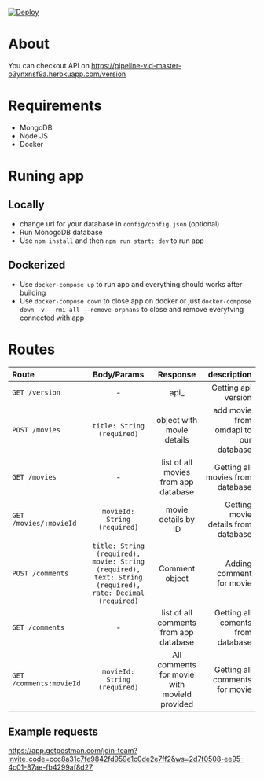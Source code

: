 [![Deploy](https://www.herokucdn.com/deploy/button.svg)](https://heroku.com/deploy)
# About
You can checkout API on https://pipeline-vid-master-o3ynxnsf9a.herokuapp.com/version

# Requirements

* MongoDB
* Node.JS
* Docker

# Runing app

## Locally

* change url for your database in `config/config.json` (optional)
* Run MonogoDB database
* Use `npm install` and then `npm run start: dev` to run app

## Dockerized

* Use `docker-compose up` to run app and everything should works after building
* Use `docker-compose down` to close app on docker or just `docker-compose down -v --rmi all --remove-orphans` to close and remove everytving connected with app

# Routes

| Route | Body/Params | Response | description |
| :---                    |     :---:      |     :---:     |   ---:    |
| `GET /version`          | -                                | api_<api version>    |   Getting api version         |
| `POST /movies`          | `title: String (required)`       |  object with movie details      |      add movie from omdapi to our database       |
| `GET /movies`           |   -                              |   list of all movies from app database  |   Getting all movies from database    |
| `GET /movies/:movieId`  |   `movieId: String (required)`   | movie details by ID   | Getting movie details from  database  |
|  `POST /comments`       |   `title: String (required), movie: String (required), text: String (required), rate: Decimal (required)`   |   Comment object  |   Adding comment for movie   |
|       `GET /comments`            |  -    |   list of all comments from app database |   Getting all coments from database  |
|  `GET /comments:movieId` |  `movieId: String (required)`    |   All comments for movie with movieId provided  |   Getting all comments for movie   |

## Example requests

https://app.getpostman.com/join-team?invite_code=ccc8a31c7fe9842fd959e1c0de2e7ff2&ws=2d7f0508-ee95-4c01-87ae-fb4299af8d27